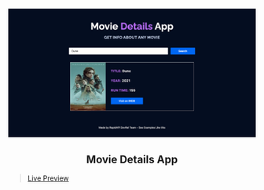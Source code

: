 ![cover](assets/cover.png)

<div align="center">
	<h2>Movie Details App</h2>
</div>

> [Live Preview](https://rapidapi-example-movie-details-app.vercel.app/)

